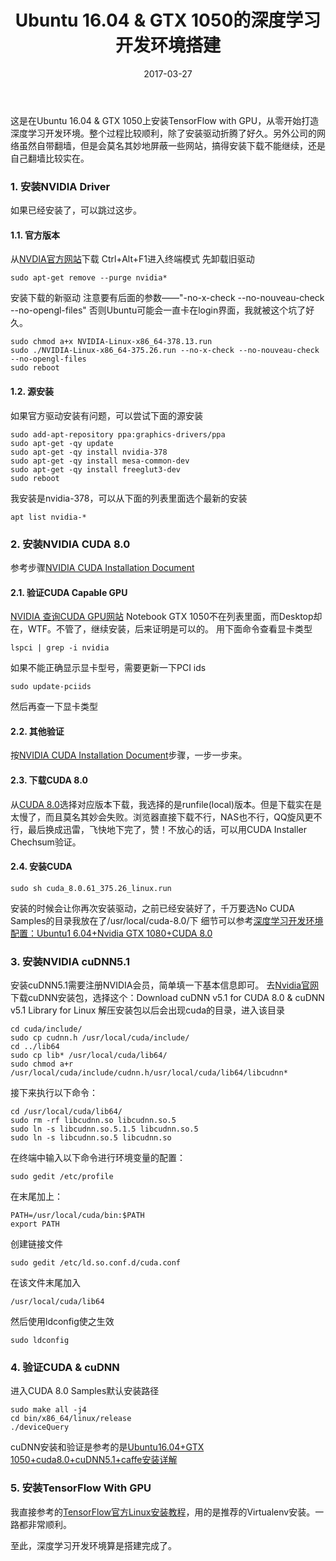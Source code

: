 ﻿---
title: Ubuntu 16.04 & GTX 1050的深度学习开发环境搭建
categories: 机器学习
tags: [机器学习]
date: 2017-03-27
toc: true
---

这是在Ubuntu 16.04 & GTX 1050上安装TensorFlow with GPU，从零开始打造深度学习开发环境。整个过程比较顺利，除了安装驱动折腾了好久。另外公司的网络虽然自带翻墙，但是会莫名其妙地屏蔽一些网站，搞得安装下载不能继续，还是自己翻墙比较实在。
<!--more-->

### 1. 安装NVIDIA Driver ###
 如果已经安装了，可以跳过这步。
#### 1.1. 官方版本 ####
 从[NVDIA官方网站][1]下载
 Ctrl+Alt+F1进入终端模式
 先卸载旧驱动
 ```shell
 sudo apt-get remove --purge nvidia*  
 ```
 安装下载的新驱动
 注意要有后面的参数——"-no-x-check --no-nouveau-check --no-opengl-files"
 否则Ubuntu可能会一直卡在login界面，我就被这个坑了好久。
 ```shell
 sudo chmod a+x NVIDIA-Linux-x86_64-378.13.run
 sudo ./NVIDIA-Linux-x86_64-375.26.run --no-x-check --no-nouveau-check --no-opengl-files
 sudo reboot
 ```
#### 1.2. 源安装 ####
 如果官方驱动安装有问题，可以尝试下面的源安装
 ```shell
 sudo add-apt-repository ppa:graphics-drivers/ppa
 sudo apt-get -qy update
 sudo apt-get -qy install nvidia-378
 sudo apt-get -qy install mesa-common-dev
 sudo apt-get -qy install freeglut3-dev
 sudo reboot
 ```
 我安装是nvidia-378，可以从下面的列表里面选个最新的安装
 ```shell
 apt list nvidia-*
 ```
### 2. 安装NVIDIA CUDA 8.0 ###
 参考步骤[NVIDIA CUDA Installation Document][2]
#### 2.1. 验证CUDA Capable GPU ####
 [NVIDIA 查询CUDA GPU网站][3]
 Notebook GTX 1050不在列表里面，而Desktop却在，WTF。不管了，继续安装，后来证明是可以的。
 用下面命令查看显卡类型
 ```shell
 lspci | grep -i nvidia
 ```
 如果不能正确显示显卡型号，需要更新一下PCI ids
 ```shell
 sudo update-pciids 
 ```
 然后再查一下显卡类型
#### 2.2. 其他验证 ####
 按[NVIDIA CUDA Installation Document][4]步骤，一步一步来。
#### 2.3. 下载CUDA 8.0 ####
 从[CUDA 8.0][5]选择对应版本下载，我选择的是runfile(local)版本。但是下载实在是太慢了，而且莫名其妙会失败。浏览器直接下载不行，NAS也不行，QQ旋风更不行，最后换成迅雷，飞快地下完了，赞！不放心的话，可以用CUDA Installer Chechsum验证。
#### 2.4. 安装CUDA ####
 ```shell
 sudo sh cuda_8.0.61_375.26_linux.run
 ```
 安装的时候会让你再次安装驱动，之前已经安装好了，千万要选No
 CUDA Samples的目录我放在了/usr/local/cuda-8.0/下
 细节可以参考[深度学习开发环境配置：Ubuntu1 6.04+Nvidia GTX 1080+CUDA 8.0][6]
### 3. 安装NVIDIA cuDNN5.1 ###
 安装cuDNN5.1需要注册NVIDIA会员，简单填一下基本信息即可。
 去[Nvidia官网][7]下载cuDNN安装包，选择这个：Download cuDNN v5.1 for CUDA 8.0 & cuDNN v5.1 Library for Linux
 解压安装包以后会出现cuda的目录，进入该目录
 ```shell
 cd cuda/include/   
 sudo cp cudnn.h /usr/local/cuda/include/   
 cd ../lib64   
 sudo cp lib* /usr/local/cuda/lib64/   
 sudo chmod a+r /usr/local/cuda/include/cudnn.h/usr/local/cuda/lib64/libcudnn*  
 ```
 接下来执行以下命令：
 ```shell
 cd /usr/local/cuda/lib64/   
 sudo rm -rf libcudnn.so libcudnn.so.5   
 sudo ln -s libcudnn.so.5.1.5 libcudnn.so.5   
 sudo ln -s libcudnn.so.5 libcudnn.so  
 ```
 在终端中输入以下命令进行环境变量的配置：
 ```shell
 sudo gedit /etc/profile  
 ```
 在末尾加上：
 ```shell
 PATH=/usr/local/cuda/bin:$PATH   
 export PATH
 ```
 创建链接文件
 ```shell
 sudo gedit /etc/ld.so.conf.d/cuda.conf 
 ```
 在该文件末尾加入
 ```shell
 /usr/local/cuda/lib64
 ```
 然后使用ldconfig使之生效
 ```shell
 sudo ldconfig
 ```
### 4. 验证CUDA & cuDNN ###
 进入CUDA 8.0 Samples默认安装路径
 ```shell
 sudo make all -j4  
 cd bin/x86_64/linux/release   
 ./deviceQuery
 ```
 cuDNN安装和验证是参考的是[Ubuntu16.04+GTX 1050+cuda8.0+cuDNN5.1+caffe安装详解][9]
### 5. 安装TensorFlow With GPU ###
 我直接参考的[TensorFlow官方Linux安装教程][10]，用的是推荐的Virtualenv安装。一路都非常顺利。

 至此，深度学习开发环境算是搭建完成了。

  [1]: http://www.geforce.cn/drivers
  [2]: http://docs.nvidia.com/cuda/cuda-installation-guide-linux/
  [3]: http://developer.nvidia.com/cuda-gpus
  [4]: http://docs.nvidia.com/cuda/cuda-installation-guide-linux/
  [5]: https://developer.nvidia.com/cuda-downloads
  [6]: https://zhuanlan.zhihu.com/p/22635699
  [7]: https://developer.nvidia.com/rdp/cudnn-download
  [8]: http://docs.nvidia.com/cuda/cuda-installation-guide-linux/#axzz4VZnqTJ2A
  [9]: http://www.linuxdiyf.com/linux/27958.html
  [10]: https://www.tensorflow.org/install/install_linux